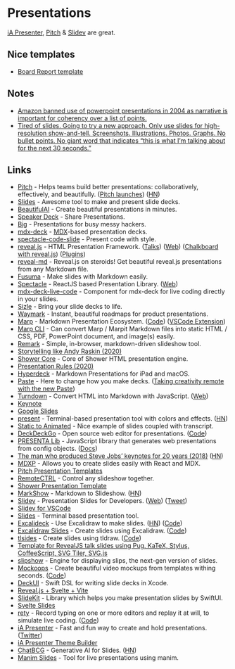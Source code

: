 # Presentations

[iA Presenter](https://ia.net/presenter), [Pitch](https://pitch.com/) & [Slidev](https://sli.dev/) are great.

## Nice templates

- [Board Report template](https://pitch.com/templates/Board-Report-0QiA5y4qZK7K5hSqVS6uRLhv)

## Notes

- [Amazon banned use of powerpoint presentations in 2004 as narrative is important for coherency over a list of points.](https://twitter.com/blakeir/status/1272883184154349573)
- [Tired of slides. Going to try a new approach. Only use slides for high-resolution show-and-tell. Screenshots. Illustrations. Photos. Graphs. No bullet points. No giant word that indicates “this is what I’m talking about for the next 30 seconds.”](https://twitter.com/rjs/status/1277722533811240960)

## Links

- [Pitch](https://pitch.com/) - Helps teams build better presentations: collaboratively, effectively, and beautifully. ([Pitch launches](https://pitch.com/blog/pitch-launches)) ([HN](https://news.ycombinator.com/item?id=24836676))
- [Slides](https://slides.com/) - Awesome tool to make and present slide decks.
- [BeautifulAI](https://www.beautiful.ai/) - Create beautiful presentations in minutes.
- [Speaker Deck](https://speakerdeck.com/) - Share Presentations.
- [Big](https://github.com/tmcw/big) - Presentations for busy messy hackers.
- [mdx-deck](https://github.com/jxnblk/mdx-deck) - [MDX](https://github.com/mdx-js/mdx)-based presentation decks.
- [spectacle-code-slide](https://github.com/jamiebuilds/spectacle-code-slide) - Present code with style.
- [reveal.js](https://github.com/hakimel/reveal.js/) - HTML Presentation Framework. ([Talks](http://stabbycutyou.github.io/)) ([Web](https://revealjs.com/)) ([Chalkboard with reveal.js](https://rajgoel.github.io/reveal.js-demos/chalkboard-demo.html#/)) ([Plugins](https://github.com/rajgoel/reveal.js-plugins))
- [reveal-md](https://github.com/webpro/reveal-md) - Reveal.js on steroids! Get beautiful reveal.js presentations from any Markdown file.
- [Fusuma](https://github.com/hiroppy/fusuma) - Make slides with Markdown easily.
- [Spectacle](https://github.com/FormidableLabs/spectacle) - ReactJS based Presentation Library. ([Web](https://formidable.com/open-source/spectacle/))
- [mdx-deck-live-code](https://github.com/JReinhold/mdx-deck-live-code) - Component for mdx-deck for live coding directly in your slides.
- [Sizle](https://sizle.io/) - Bring your slide decks to life.
- [Waymark](https://waymark.io/) - Instant, beautiful roadmaps for product presentations.
- [Marp](https://marp.app/) - Markdown Presentation Ecosystem. ([Code](https://github.com/marp-team/marp)) ([VSCode Extension](https://github.com/marp-team/marp-vscode))
- [Marp CLI](https://github.com/marp-team/marp-cli) - Can convert Marp / Marpit Markdown files into static HTML / CSS, PDF, PowerPoint document, and image(s) easily.
- [Remark](https://github.com/gnab/remark) - Simple, in-browser, markdown-driven slideshow tool.
- [Storytelling like Andy Raskin (2020)](https://medium.com/firm-narrative/want-a-better-pitch-watch-this-328b95c2fd0b)
- [Shower Core](https://github.com/shower/core) - Core of Shower HTML presentation engine.
- [Presentation Rules (2020)](http://www.jilles.net/perma/2020/06/05/presentation-rules.html)
- [Hyperdeck](https://hyperdeck.io/) - Markdown Presentations for iPad and macOS.
- [Paste](https://paste.bywetransfer.com/) - Here to change how you make decks. ([Taking creativity remote with the new Paste](https://ideas.bywetransfer.com/story/taking-creativity-remote-with-paste))
- [Turndown](https://github.com/domchristie/turndown) - Convert HTML into Markdown with JavaScript. ([Web](http://domchristie.github.io/turndown/))
- [Keynote](https://www.apple.com/keynote/)
- [Google Slides](https://www.google.com/slides/about/)
- [present](https://github.com/vinayak-mehta/present) - Terminal-based presentation tool with colors and effects. ([HN](https://news.ycombinator.com/item?id=24324099))
- [Static to Animated](https://gazit.me/writing/static-to-animated/) - Nice example of slides coupled with transcript.
- [DeckDeckGo](https://deckdeckgo.com/) - Open source web editor for presentations. ([Code](https://github.com/deckgo/deckdeckgo))
- [PRESENTA Lib](https://github.com/presenta-software/presenta-lib) - JavaScript library that generates web presentations from config objects. ([Docs](https://lib.presenta.cc/guide/))
- [The man who produced Steve Jobs’ keynotes for 20 years (2018)](https://www.cake.co/conversations/jNZlq6j/the-man-who-produced-steve-jobs-keynotes-for-20-years) ([HN](https://news.ycombinator.com/item?id=26033689))
- [MDXP](https://github.com/0phoff/MDXP) - Allows you to create slides easily with React and MDX.
- [Pitch Presentation Templates](https://pitch.com/templates)
- [RemoteCTRL](https://remotectrl.net/) - Control any slideshow together.
- [Shower Presentation Template](https://github.com/shower/shower)
- [MarkShow](https://mark.show/#) - Markdown to Slideshow. ([HN](https://news.ycombinator.com/item?id=26931098))
- [Slidev](https://github.com/slidevjs/slidev) - Presentation Slides for Developers. ([Web](https://sli.dev/)) ([Tweet](https://twitter.com/Envek/status/1470383705596248066))
- [Slidev for VSCode](https://github.com/slidevjs/slidev-vscode)
- [Slides](https://github.com/maaslalani/slides) - Terminal based presentation tool.
- [Excalideck](https://excalideck.com/) - Use Excalidraw to make slides. ([HN](https://news.ycombinator.com/item?id=29139581)) ([Code](https://github.com/excalideck/excalideck))
- [Excalidraw Slides](https://excalidraw-slides.netlify.app/) - Create slides using Excalidraw. ([Code](https://github.com/scastiel/excalidraw-slides))
- [tlsides](https://www.tlslides.com/) - Create slides using tldraw. ([Code](https://github.com/nimeshnayaju/tlslides))
- [Template for RevealJS talk slides using Pug, KaTeX, Stylus, CoffeeScript, SVG Tiler, SVG.js](https://github.com/edemaine/reveal-pug-talk)
- [slipshow](https://github.com/panglesd/slipshow) - Engine for displaying slips, the next-gen version of slides.
- [Mockoops](https://mockoops.mohitya.dev/) - Create beautiful video mockups from templates withing seconds. ([Code](https://github.com/Just-Moh-it/Mockoops))
- [DeckUI](https://github.com/joshdholtz/DeckUI) - Swift DSL for writing slide decks in Xcode.
- [Reveal.js + Svelte + Vite](https://github.com/rajasegar/svelte-slides)
- [SlideKit](https://github.com/mtj0928/SlideKit) - Library which helps you make presentation slides by SwiftUI.
- [Svelte Slides](https://github.com/AlexandreKempf/svelte-slides)
- [rety](https://rety.verou.me/) - Record typing on one or more editors and replay it at will, to simulate live coding. ([Code](https://github.com/leaverou/rety))
- [iA Presenter](https://ia.net/presenter) - Fast and fun way to create and hold presentations. ([Twitter](https://twitter.com/iAPresenter))
- [iA Presenter Theme Builder](https://themes.ia.net/presenter/builder)
- [ChatBCG](https://www.chatbcg.com/) - Generative AI for Slides. ([HN](https://news.ycombinator.com/item?id=34167099))
- [Manim Slides](https://github.com/jeertmans/manim-slides) - Tool for live presentations using manim.
